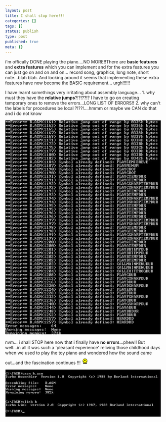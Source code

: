 ```yaml
---
layout: post
title: I shall stop here!!!
categories: []
tags: []
status: publish
type: post
published: true
meta: {}
---
```

i'm offically DONE playing the piano....NO MORE!!There are **basic features** and **extra features** which you can implement and for the extra features you can just go on and on and on... record song, graphics, long note, short note...blah blah. And looking around it seems that implementing these extra features have now become the BASIC requirement... urgh!!!!!!

I have learnt somethings very irritating about assembly language... 1. why must they have the **relative jumps**?!?!??!? I have to go on creating temporary ones to remove the errors...LONG LIST OF ERRORS!! 2. why can't the labels for procedures be local ?!??!....hmmm or maybe we CAN do that and i do not know

![](/img/err1.jpg)

nvm... i shall STOP here now that i finally have **no errors**...phew!! But well...in all it was such a 'pleasant experience' reliving those childhood days when we used to play the toy piano and wondered how the sound came out...and the fascination continues !!! ![](/img/jumpsmile.gif)

![](/img/err2.jpg)
